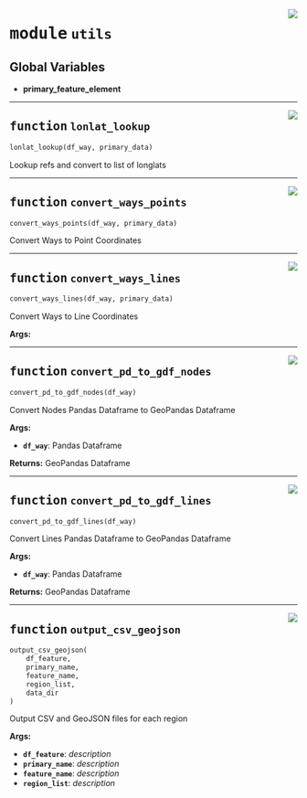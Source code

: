 <!-- markdownlint-disable -->

<a href="https://github.com/pypsa-meets-earth/earth-osm/blob/main/earth_osm/utils.py#L0"><img align="right" style="float:right;" src="https://img.shields.io/badge/-source-cccccc?style=flat-square"></a>

# <kbd>module</kbd> `utils`




**Global Variables**
---------------
- **primary_feature_element**

---

<a href="https://github.com/pypsa-meets-earth/earth-osm/blob/main/earth_osm/utils.py#L24"><img align="right" style="float:right;" src="https://img.shields.io/badge/-source-cccccc?style=flat-square"></a>

## <kbd>function</kbd> `lonlat_lookup`

```python
lonlat_lookup(df_way, primary_data)
```

Lookup refs and convert to list of longlats 


---

<a href="https://github.com/pypsa-meets-earth/earth-osm/blob/main/earth_osm/utils.py#L39"><img align="right" style="float:right;" src="https://img.shields.io/badge/-source-cccccc?style=flat-square"></a>

## <kbd>function</kbd> `convert_ways_points`

```python
convert_ways_points(df_way, primary_data)
```

Convert Ways to Point Coordinates 


---

<a href="https://github.com/pypsa-meets-earth/earth-osm/blob/main/earth_osm/utils.py#L77"><img align="right" style="float:right;" src="https://img.shields.io/badge/-source-cccccc?style=flat-square"></a>

## <kbd>function</kbd> `convert_ways_lines`

```python
convert_ways_lines(df_way, primary_data)
```

Convert Ways to Line Coordinates 



**Args:**
 


---

<a href="https://github.com/pypsa-meets-earth/earth-osm/blob/main/earth_osm/utils.py#L96"><img align="right" style="float:right;" src="https://img.shields.io/badge/-source-cccccc?style=flat-square"></a>

## <kbd>function</kbd> `convert_pd_to_gdf_nodes`

```python
convert_pd_to_gdf_nodes(df_way)
```

Convert Nodes Pandas Dataframe to GeoPandas Dataframe 



**Args:**
 
 - <b>`df_way`</b>:  Pandas Dataframe 



**Returns:**
 GeoPandas Dataframe 


---

<a href="https://github.com/pypsa-meets-earth/earth-osm/blob/main/earth_osm/utils.py#L113"><img align="right" style="float:right;" src="https://img.shields.io/badge/-source-cccccc?style=flat-square"></a>

## <kbd>function</kbd> `convert_pd_to_gdf_lines`

```python
convert_pd_to_gdf_lines(df_way)
```

Convert Lines Pandas Dataframe to GeoPandas Dataframe 



**Args:**
 
 - <b>`df_way`</b>:  Pandas Dataframe 



**Returns:**
 GeoPandas Dataframe 


---

<a href="https://github.com/pypsa-meets-earth/earth-osm/blob/main/earth_osm/utils.py#L130"><img align="right" style="float:right;" src="https://img.shields.io/badge/-source-cccccc?style=flat-square"></a>

## <kbd>function</kbd> `output_csv_geojson`

```python
output_csv_geojson(
    df_feature,
    primary_name,
    feature_name,
    region_list,
    data_dir
)
```

Output CSV and GeoJSON files for each region 



**Args:**
 
 - <b>`df_feature`</b>:  _description_ 
 - <b>`primary_name`</b>:  _description_ 
 - <b>`feature_name`</b>:  _description_ 
 - <b>`region_list`</b>:  _description_ 



